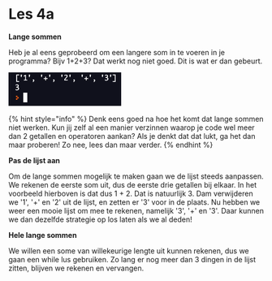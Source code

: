 # Les 4a

**Lange sommen**

Heb je al eens geprobeerd om een langere som in te voeren in je programma? Bijv 1+2+3? Dat werkt nog niet goed. Dit is wat er dan gebeurt.

![](../../.gitbook/assets/image%20%289%29.png)

{% hint style="info" %}
Denk eens goed na hoe het komt dat lange sommen niet werken. Kun jij zelf al een manier verzinnen waarop je code wel meer dan 2 getallen en operatoren aankan? Als je denkt dat dat lukt, ga het dan maar proberen! Zo nee, lees dan maar verder.
{% endhint %}

**Pas de lijst aan**

Om de lange sommen mogelijk te maken gaan we de lijst steeds aanpassen. We rekenen de eerste som uit, dus de eerste drie getallen bij elkaar. In het voorbeeld hierboven is dat dus 1 + 2. Dat is natuurlijk 3. Dam verwijderen we '1', '+' en '2' uit de lijst, en zetten er '3' voor in de plaats. Nu hebben we weer een mooie lijst om mee te rekenen, namelijk '3', '+' en '3'. Daar kunnen we dan dezelfde strategie op los laten als we al deden!

**Hele lange sommen**

We willen een some van willekeurige lengte uit kunnen rekenen, dus we gaan een while lus gebruiken. Zo lang er nog meer dan 3 dingen in de lijst zitten, blijven we rekenen en vervangen.





